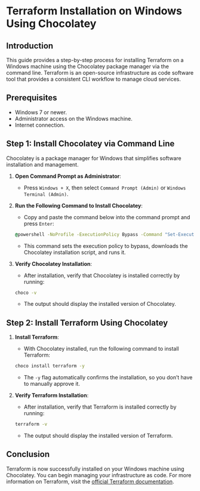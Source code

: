 

# Terraform Installation on Windows Using Chocolatey

## Introduction
This guide provides a step-by-step process for installing Terraform on a Windows machine using the Chocolatey package manager via the command line. Terraform is an open-source infrastructure as code software tool that provides a consistent CLI workflow to manage cloud services.

## Prerequisites
- Windows 7 or newer.
- Administrator access on the Windows machine.
- Internet connection.

## Step 1: Install Chocolatey via Command Line
Chocolatey is a package manager for Windows that simplifies software installation and management.

1. **Open Command Prompt as Administrator**:
   - Press `Windows + X`, then select `Command Prompt (Admin)` or `Windows Terminal (Admin)`.

2. **Run the Following Command to Install Chocolatey**:
   - Copy and paste the command below into the command prompt and press `Enter`:
   ```cmd
   @powershell -NoProfile -ExecutionPolicy Bypass -Command "Set-ExecutionPolicy Bypass -Scope Process -Force; [System.Net.ServicePointManager]::SecurityProtocol = [System.Net.ServicePointManager]::SecurityProtocol -bor 3072; iex ((New-Object System.Net.WebClient).DownloadString('https://community.chocolatey.org/install.ps1'))" && SET "PATH=%PATH%;%ALLUSERSPROFILE%\chocolatey\bin"
   ```
   - This command sets the execution policy to bypass, downloads the Chocolatey installation script, and runs it.

3. **Verify Chocolatey Installation**:
   - After installation, verify that Chocolatey is installed correctly by running:
   ```cmd
   choco -v
   ```
   - The output should display the installed version of Chocolatey.

## Step 2: Install Terraform Using Chocolatey

1. **Install Terraform**:
   - With Chocolatey installed, run the following command to install Terraform:
   ```cmd
   choco install terraform -y
   ```
   - The `-y` flag automatically confirms the installation, so you don’t have to manually approve it.

2. **Verify Terraform Installation**:
   - After installation, verify that Terraform is installed correctly by running:
   ```cmd
   terraform -v
   ```
   - The output should display the installed version of Terraform.

## Conclusion
Terraform is now successfully installed on your Windows machine using Chocolatey. You can begin managing your infrastructure as code. For more information on Terraform, visit the [official Terraform documentation](https://www.terraform.io/docs).
